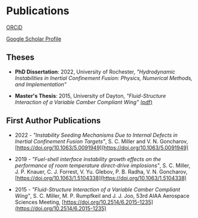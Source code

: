 # Publications

[ORCiD](https://orcid.org/0000-0001-6452-2308)

[Google Scholar Profile](https://scholar.google.com/citations?hl=en&user=WGflEWoAAAAJ)

## Theses

- **PhD Dissertation**: 2022, University of Rochester, *"Hydrodynamic Instabilities in Inertial Confinement Fusion: Physics, Numerical Methods, and Implementation"*
<!-- - [(pdf)](__site/assets/publications/fluid_struct_ms_thesis.pdf) -->
- **Master's Thesis**: 2015, University of Dayton, *"Fluid-Structure Interaction of a Variable Camber Compliant Wing"* [(pdf)](__site/assets/publications/fluid_struct_ms_thesis.pdf)

## First Author Publications

- 2022 - *"Instability Seeding Mechanisms Due to Internal Defects in Inertial Confinement Fusion Targets"*, S. C. Miller and  V. N. Goncharov, [https://doi.org/10.1063/5.0091949](https://doi.org/10.1063/5.0091949)
 
- 2019 - *"Fuel-shell interface instability growth effects on the performance of room temperature direct-drive implosions"*, S. C. Miller, J. P. Knauer, C. J. Forrest, V. Yu. Glebov, P. B. Radha, V. N. Goncharov, [https://doi.org/10.1063/1.5104338](https://doi.org/10.1063/1.5104338)

- 2015 - *"Fluid-Structure Interaction of a Variable Camber Compliant Wing"*, S. C. Miller, M. P. Rumpfkeil and J. J. Joo, 53rd AIAA Aerospace Sciences Meeting, [https://doi.org/10.2514/6.2015-1235](https://doi.org/10.2514/6.2015-1235)

